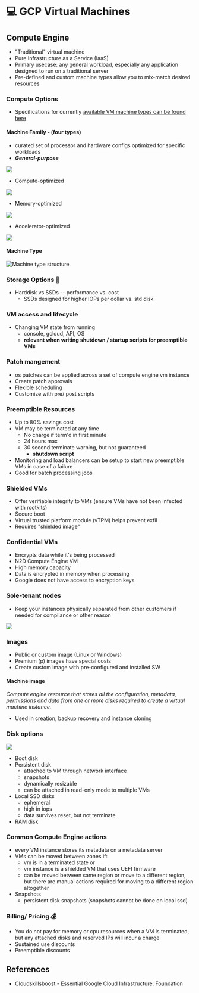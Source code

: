 # 💻 GCP Virtual Machines

## Compute Engine&#x20;

* "Traditional" virtual machine&#x20;
* Pure Infrastructure as a Service (IaaS)
* Primary usecase: any general workload, especially any application designed to run on a traditional server&#x20;
* Pre-defined and custom machine types allow you to mix-match desired resources&#x20;

### Compute Options&#x20;

* Specifications for currently [available VM machine types can be found here](https://cloud.google.com/compute/docs/machine-types)

#### Machine Family - (four types)

* curated set of processor and hardware configs optimized for specific workloads&#x20;
* _**General-purpose**_

![](<../../.gitbook/assets/image (2) (1).png>)

* Compute-optimized

![](<../../.gitbook/assets/image (4) (1).png>)

* Memory-optimized

![](<../../.gitbook/assets/image (8) (1) (1).png>)

* Accelerator-optimized

![](<../../.gitbook/assets/image (6) (1) (1) (1).png>)

#### Machine Type

![Machine type structure](<../../.gitbook/assets/image (5) (1).png>)

### Storage Options :minidisc:

* Harddisk vs SSDs -- performance vs. cost
  * SSDs designed for higher IOPs per dollar vs. std disk&#x20;

### VM access and lifecycle&#x20;

* Changing VM state from running&#x20;
  * console, gcloud, API, OS
  * **relevant when writing shutdown / startup scripts for preemptible VMs**&#x20;

### Patch mangement&#x20;

* os patches can be applied across a set of compute engine vm instance&#x20;
* Create patch approvals&#x20;
* Flexible scheduling
* Customize with pre/ post scripts&#x20;

### Preemptible Resources&#x20;

* Up to 80% savings cost
* VM may be terminated at any time
  * No charge if term'd in first minute
  * 24 hours max
  * 30 second terminate warning, but not guaranteed&#x20;
    * **shutdown script**
* Monitoring and load balancers can be setup to start new preemptible VMs in case of a failure
* Good for batch processing jobs&#x20;

### Shielded VMs

* Offer verifiable integrity to VMs (ensure VMs have not been infected with rootkits)
* Secure boot
* Virtual trusted platform module (vTPM) helps prevent exfil
* Requires "shielded image"

### Confidential VMs

* Encrypts data while it's being processed&#x20;
* N2D Compute Engine VM
* High memory capacity
* Data is encrypted in memory when processing
* Google does not have access to encryption keys&#x20;

### Sole-tenant nodes&#x20;

* Keep your instances physically separated from other customers if needed for compliance or other reason&#x20;

![](<../../.gitbook/assets/image (3).png>)

### Images&#x20;

* Public or custom image (Linux or Windows)&#x20;
* Premium (p) images have special costs&#x20;
* Create custom image with pre-configured and installed SW

#### Machine image&#x20;

_Compute engine resource that stores all the configuration, metadata, permissions and data from one or more disks required to create a virtual machine instance._

* Used in creation, backup recovery and instance cloning&#x20;

### Disk options&#x20;

![](<../../.gitbook/assets/image (7) (1).png>)

* Boot disk&#x20;
* Persistent disk&#x20;
  * attached to VM through network interface&#x20;
  * snapshots&#x20;
  * dynamically resizable&#x20;
  * can be attached in read-only mode to multiple VMs&#x20;
* Local SSD disks
  * ephemeral&#x20;
  * high in iops&#x20;
  * data survives reset, but not terminate&#x20;
* RAM disk

### Common Compute Engine actions&#x20;

* every VM instance stores its metadata on a metadata server&#x20;
* VMs can be moved between zones if:
  * vm is in a terminated state or&#x20;
  * vm instance is a shielded VM that uses UEFI firmware&#x20;
  * can be moved between same region or move to a different region, but there are manual actions required for moving to a different region altogether&#x20;
* Snapshots
  * persistent disk snapshots (snapshots cannot be done on local ssd)

### Billing/ Pricing :moneybag:

* You do not pay for memory or cpu resources when a VM is terminated, but any attached disks and reserved IPs will incur a charge&#x20;
* Sustained use discounts&#x20;
* Preemptible discounts&#x20;

## References&#x20;

* Cloudskillsboost - Essential Google Cloud Infrastructure: Foundation
